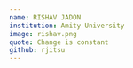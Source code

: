 ```yaml
---
name: RISHAV JADON
institution: Amity University
image: rishav.png
quote: Change is constant
github: rjitsu
---
```

